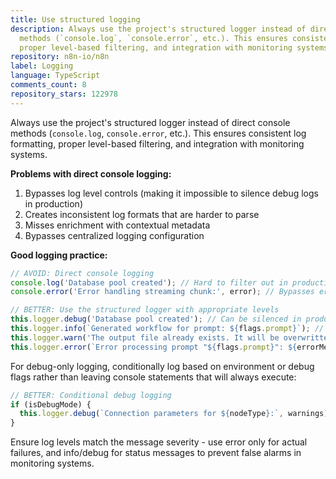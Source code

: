 ```yaml
---
title: Use structured logging
description: Always use the project's structured logger instead of direct console
  methods (`console.log`, `console.error`, etc.). This ensures consistent log formatting,
  proper level-based filtering, and integration with monitoring systems.
repository: n8n-io/n8n
label: Logging
language: TypeScript
comments_count: 8
repository_stars: 122978
---
```


Always use the project's structured logger instead of direct console methods (`console.log`, `console.error`, etc.). This ensures consistent log formatting, proper level-based filtering, and integration with monitoring systems.

**Problems with direct console logging:**
1. Bypasses log level controls (making it impossible to silence debug logs in production)
2. Creates inconsistent log formats that are harder to parse
3. Misses enrichment with contextual metadata
4. Bypasses centralized logging configuration

**Good logging practice:**
```typescript
// AVOID: Direct console logging
console.log('Database pool created'); // Hard to filter out in production
console.error('Error handling streaming chunk:', error); // Bypasses error tracking

// BETTER: Use the structured logger with appropriate levels
this.logger.debug('Database pool created'); // Can be silenced in production
this.logger.info(`Generated workflow for prompt: ${flags.prompt}`); // Informational messages
this.logger.warn('The output file already exists. It will be overwritten.'); // Warnings
this.logger.error(`Error processing prompt "${flags.prompt}": ${errorMessage}`); // Actual errors
```

For debug-only logging, conditionally log based on environment or debug flags rather than leaving console statements that will always execute:

```typescript
// BETTER: Conditional debug logging
if (isDebugMode) {
  this.logger.debug(`Connection parameters for ${nodeType}:`, warnings);
}
```

Ensure log levels match the message severity - use error only for actual failures, and info/debug for status messages to prevent false alarms in monitoring systems.